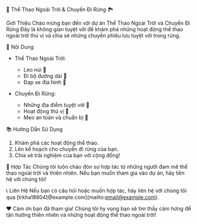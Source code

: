  🌲 Thể Thao Ngoài Trời & Chuyến Đi Rừng 🏞️

Giới Thiệu
Chào mừng bạn đến với dự án Thể Thao Ngoài Trời và Chuyến Đi Rừng Đây là không gian tuyệt vời để khám phá những hoạt động thể thao ngoài trời thú vị và chia sẻ những chuyến phiêu lưu tuyệt vời trong rừng.

 🌟 Nội Dung
- Thể Thao Ngoài Trời:
  - Leo núi 🧗
  - Đi bộ đường dài 🚶
  - Đạp xe địa hình 🚵
  
- Chuyến Đi Rừng:
  - Những địa điểm tuyệt vời 🌳
  - Hoạt động thú vị 🌿
  - Mẹo an toàn và chuẩn bị 🎒

 📚 Hướng Dẫn Sử Dụng
1. Khám phá các hoạt động thể thao.
2. Lên kế hoạch cho chuyến đi rừng của bạn.
3. Chia sẻ trải nghiệm của bạn với cộng đồng!

 🤝 Hợp Tác
Chúng tôi luôn chào đón sự hợp tác từ những người đam mê thể thao ngoài trời và thiên nhiên. Nếu bạn muốn tham gia vào dự án, hãy liên hệ với chúng tôi!

 📞 Liên Hệ
Nếu bạn có câu hỏi hoặc muốn hợp tác, hãy liên hệ với chúng tôi qua [trkha18804]@example.com](mailto:email@example.com).

 ❤️ Cảm ơn bạn đã tham gia!
Chúng tôi hy vọng bạn sẽ tìm thấy cảm hứng để tận hưởng thiên nhiên và những hoạt động thể thao ngoài trời!
